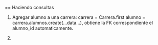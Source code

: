 == Haciendo consultas

1) Agregar alumno a una carrera:
carrera = Carrera.first
alumno = carrera.alumnos.create(...data...), obtiene la FK correspondiente 
el alumno_id automaticamente.

2) 